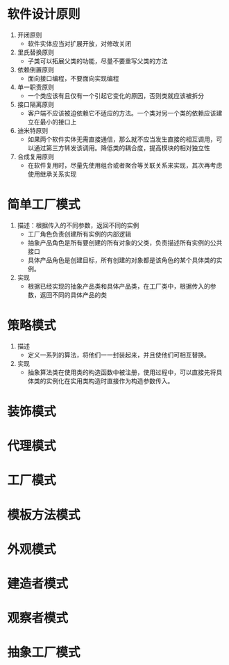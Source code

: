 # 软件设计原则
1. 开闭原则
    + 软件实体应当对扩展开放，对修改关闭
2. 里氏替换原则
    + 子类可以拓展父类的功能，尽量不要重写父类的方法
3. 依赖倒置原则
    + 面向接口编程，不要面向实现编程
4. 单一职责原则
    + 一个类应该有且仅有一个引起它变化的原因，否则类就应该被拆分
5. 接口隔离原则
    + 客户端不应该被迫依赖它不适应的方法。一个类对另一个类的依赖应该建立在最小的接口上
6. 迪米特原则
    + 如果两个软件实体无需直接通信，那么就不应当发生直接的相互调用，可以通过第三方转发该调用。降低类的耦合度，提高模块的相对独立性
7. 合成复用原则
    + 在软件复用时，尽量先使用组合或者聚合等关联关系来实现，其次再考虑使用继承关系实现

# 简单工厂模式
1. 描述：根据传入的不同参数，返回不同的实例
    + 工厂角色负责创建所有实例的内部逻辑
    + 抽象产品角色是所有要创建的所有对象的父类，负责描述所有实例的公共接口
    + 具体产品角色是创建目标，所有创建的对象都是该角色的某个具体类的实例。
2. 实现
    + 根据已经实现的抽象产品类和具体产品类，在工厂类中，根据传入的参数，返回不同的具体产品的类
    
# 策略模式
1. 描述
    + 定义一系列的算法，将他们一一封装起来，并且使他们可相互替换。
2. 实现
    + 抽象算法类在使用类的构造函数中被注册，使用过程中，可以直接先将具体类的实例化在实用类构造时直接作为构造参数传入。

# 装饰模式

# 代理模式

# 工厂模式

# 模板方法模式

# 外观模式

# 建造者模式

# 观察者模式

# 抽象工厂模式